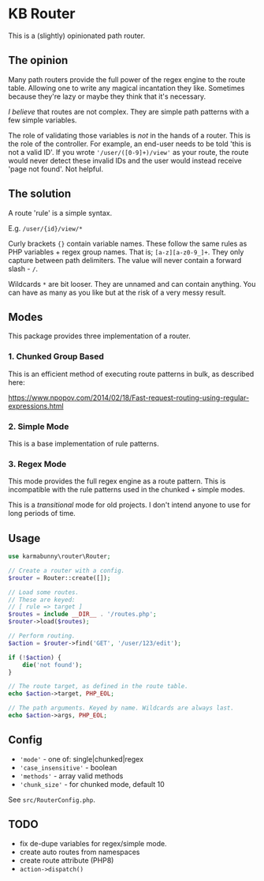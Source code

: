 
# KB Router

This is a (slightly) opinionated path router.


## The opinion

Many path routers provide the full power of the regex engine to the route table. Allowing one to write any magical incantation they like. Sometimes because they're lazy or maybe they think that it's necessary.

_I believe_ that routes are not complex. They are simple path patterns with a few simple variables.

The role of validating those variables is _not_ in the hands of a router. This is the role of the controller. For example, an end-user needs to be told 'this is not a valid ID'. If you wrote `'/user/([0-9]+)/view'` as your route, the route would never detect these invalid IDs and the user would instead receive 'page not found'. Not helpful.


## The solution

A route 'rule' is a simple syntax.

E.g. `/user/{id}/view/*`

Curly brackets `{}` contain variable names. These follow the same rules as PHP variables + regex group names. That is; `[a-z][a-z0-9_]+`. They only capture between path delimiters. The value will never contain a forward slash - `/`.

Wildcards `*` are bit looser. They are unnamed and can contain anything. You can have as many as you like but at the risk of a very messy result.


## Modes

This package provides three implementation of a router.


### 1. Chunked Group Based

This is an efficient method of executing route patterns in bulk, as described here:

https://www.npopov.com/2014/02/18/Fast-request-routing-using-regular-expressions.html


### 2. Simple Mode

This is a base implementation of rule patterns.


### 3. Regex Mode

This mode provides the full regex engine as a route pattern. This is incompatible with the rule patterns used in the chunked + simple modes.

This is a _transitional_ mode for old projects. I don't intend anyone to use for long periods of time.


## Usage

```php
use karmabunny\router\Router;

// Create a router with a config.
$router = Router::create([]);

// Load some routes.
// These are keyed:
// [ rule => target ]
$routes = include __DIR__ . '/routes.php';
$router->load($routes);

// Perform routing.
$action = $router->find('GET', '/user/123/edit');

if (!$action) {
    die('not found');
}

// The route target, as defined in the route table.
echo $action->target, PHP_EOL;

// The path arguments. Keyed by name. Wildcards are always last.
echo $action->args, PHP_EOL;
```


## Config

- `'mode'` - one of: single|chunked|regex
- `'case_insensitive'` - boolean
- `'methods'` - array valid methods
- `'chunk_size'` - for chunked mode, default 10

See `src/RouterConfig.php`.


## TODO

- fix de-dupe variables for regex/simple mode.
- create auto routes from namespaces
- create route attribute (PHP8)
- `action->dispatch()`

